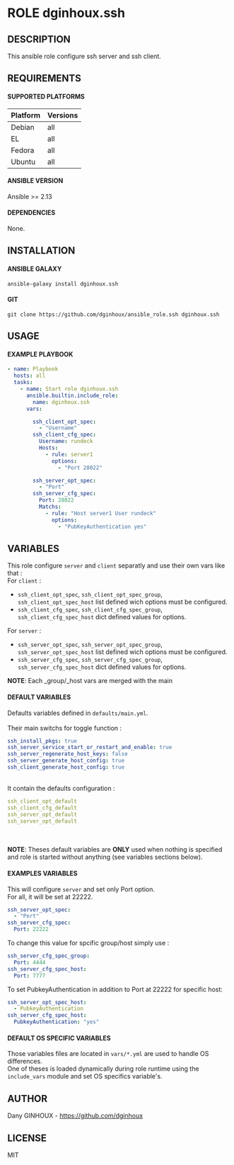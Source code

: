 # ROLE dginhoux.ssh



## DESCRIPTION

This ansible role configure ssh server and ssh client.



## REQUIREMENTS

#### SUPPORTED PLATFORMS

| Platform | Versions |
|----------|----------|
| Debian | all |
| EL | all |
| Fedora | all |
| Ubuntu | all |

#### ANSIBLE VERSION

Ansible >= 2.13

#### DEPENDENCIES

None.



## INSTALLATION

#### ANSIBLE GALAXY

```shell
ansible-galaxy install dginhoux.ssh
```
#### GIT

```shell
git clone https://github.com/dginhoux/ansible_role.ssh dginhoux.ssh
```


## USAGE

#### EXAMPLE PLAYBOOK

```yaml
- name: Playbook
  hosts: all
  tasks:
    - name: Start role dginhoux.ssh
      ansible.builtin.include_role:
        name: dginhoux.ssh
      vars:

        ssh_client_opt_spec:
          - "Username"
        ssh_client_cfg_spec:
          Username: rundeck
          Hosts:
            - rule: server1
              options:
                - "Port 28022"

        ssh_server_opt_spec:
          - "Port"
        ssh_server_cfg_spec:
          Port: 28022
          Matchs:
            - rule: "Host server1 User rundeck"
              options:
                - "PubKeyAuthentication yes"

```


## VARIABLES

This role configure `server` and `client` separatly and use their own vars like that : <br />
For `client` : <br />
- `ssh_client_opt_spec`, `ssh_client_opt_spec_group`, `ssh_client_opt_spec_host` list defined wich options must be configured.
- `ssh_client_cfg_spec`, `ssh_client_cfg_spec_group`, `ssh_client_cfg_spec_host` dict defined values for options.

For `server` : <br />
- `ssh_server_opt_spec`, `ssh_server_opt_spec_group`, `ssh_server_opt_spec_host` list defined wich options must be configured.
- `ssh_server_cfg_spec`, `ssh_server_cfg_spec_group`, `ssh_server_cfg_spec_host` dict defined values for options.

**NOTE**: Each _group/_host vars are merged with the main



#### DEFAULT VARIABLES

Defaults variables defined in `defaults/main.yml`.<br />
<br />
Their main switchs for toggle function : 

```yaml
ssh_install_pkgs: true
ssh_server_service_start_or_restart_and_enable: true
ssh_server_regenerate_host_keys: false
ssh_server_generate_host_config: true
ssh_client_generate_host_config: true
```

<br />
It contain the defaults configuration : <br />

```yaml
ssh_client_opt_default
ssh_client_cfg_default
ssh_server_opt_default
ssh_server_opt_default
```

<br /><br />
**NOTE**: Theses default variables are **ONLY** used when nothing is specified and role is started without anything (see variables sections below).<br />




#### EXAMPLES VARIABLES

This will configure `server` and set only Port option.<br />
For all, it will be set at 22222.

```yaml
ssh_server_opt_spec:
  - "Port"
ssh_server_cfg_spec:
  Port: 22222
```

To change this value for spcific group/host simply use : <br />

```yaml
ssh_server_cfg_spec_group:
  Port: 4444
ssh_server_cfg_spec_host:
  Port: 7777
```

To set PubkeyAuthentication in addition to Port at 22222 for specific host: <br />

```yaml
ssh_server_opt_spec_host:
  - PubkeyAuthentication
ssh_server_cfg_spec_host:
  PubkeyAuthentication: "yes"
```





#### DEFAULT OS SPECIFIC VARIABLES

Those variables files are located in `vars/*.yml` are used to handle OS differences.<br />
One of theses is loaded dynamically during role runtime using the `include_vars` module and set OS specifics variable's.




## AUTHOR

Dany GINHOUX - https://github.com/dginhoux



## LICENSE

MIT
